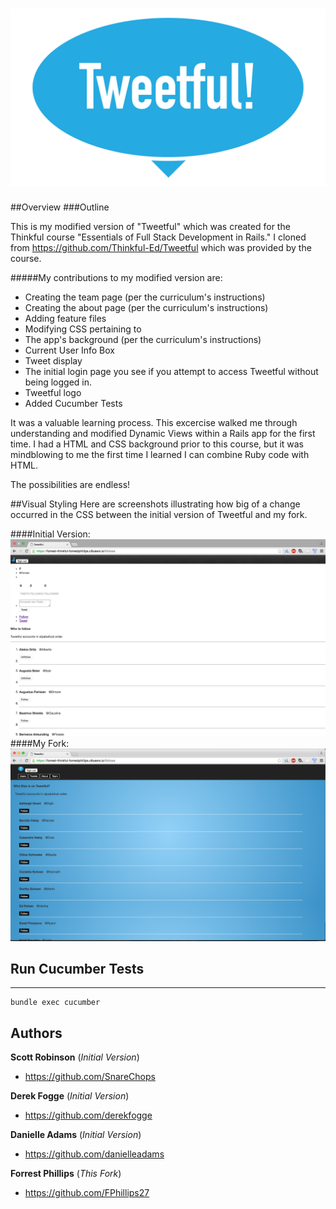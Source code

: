 ![Tweetful Logo](app/assets/images/Tweetful-logo.png?raw=true "Tweetful Logo")
=============

##Overview
###Outline

This is my modified version of "Tweetful" which was created for the Thinkful course "Essentials of Full Stack Development in Rails."
I cloned from https://github.com/Thinkful-Ed/Tweetful which was provided by the course.

#####My contributions to my modified version are:
* Creating the team page (per the curriculum's instructions)
* Creating the about page (per the curriculum's instructions)
* Adding feature files
* Modifying CSS pertaining to
 * The app's background (per the curriculum's instructions)
 * Current User Info Box
 * Tweet display
 * The initial login page you see if you attempt to access Tweetful without being logged in.
 * Tweetful logo
* Added Cucumber Tests

It was a valuable learning process. This excercise walked me through understanding and modified Dynamic Views within a Rails app for the first time. I had a HTML and CSS background prior to this course, but it was mindblowing to me the first time I learned I can combine Ruby code with HTML.

The possibilities are endless!

##Visual Styling
Here are screenshots illustrating how big of a change occurred in the CSS between the initial version of Tweetful and my fork.

####Initial Version:
![Screenshot of the initial version of Tweetful](app/assets/images/tweetfulInitialLook.png?raw=true "Initial version of Tweetful")
####My Fork:
![Screenshot of my fork of Tweetful](app/assets/images/tweetfulRevised3.png?raw=true "My fork of Tweetful")

## Run Cucumber Tests
-------------

```
bundle exec cucumber
```

Authors
-------
**Scott Robinson** (_Initial Version_)
- https://github.com/SnareChops

**Derek Fogge** (_Initial Version_)
- https://github.com/derekfogge

**Danielle Adams** (_Initial Version_)
- https://github.com/danielleadams

**Forrest Phillips** (_This Fork_)
- https://github.com/FPhillips27